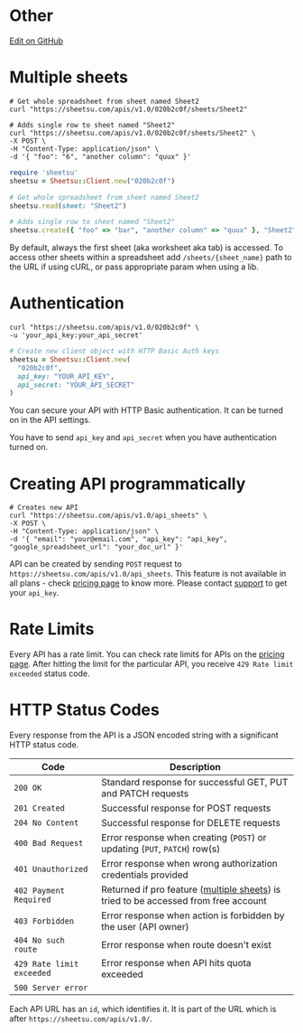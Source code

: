 # Other
<a href="//github.com/sheetsu/docs/tree/master/source/includes/_other.md" target="_blank" class="gh-button"><i class="fa fa-github"></i> Edit on GitHub</a>

# Multiple sheets
```shell
# Get whole spreadsheet from sheet named Sheet2
curl "https://sheetsu.com/apis/v1.0/020b2c0f/sheets/Sheet2"
```

```shell
# Adds single row to sheet named "Sheet2"
curl "https://sheetsu.com/apis/v1.0/020b2c0f/sheets/Sheet2" \
-X POST \
-H "Content-Type: application/json" \
-d '{ "foo": "6", "another column": "quux" }'
```

```ruby
require 'sheetsu'
sheetsu = Sheetsu::Client.new("020b2c0f")
```

```ruby
# Get whole spreadsheet from sheet named Sheet2
sheetsu.read(sheet: "Sheet2")
```

```ruby
# Adds single row to sheet named "Sheet2"
sheetsu.create({ "foo" => "bar", "another column" => "quux" }, "Sheet2")
```

By default, always the first sheet (aka worksheet aka tab) is accessed. To access other sheets within a spreadsheet add `/sheets/{sheet_name}` path to the URL if using cURL, or pass appropriate param when using a lib.

# Authentication
```shell
curl "https://sheetsu.com/apis/v1.0/020b2c0f" \
-u 'your_api_key:your_api_secret'
```

```ruby
# Create new client object with HTTP Basic Auth keys
sheetsu = Sheetsu::Client.new(
  "020b2c0f",
  api_key: "YOUR_API_KEY",
  api_secret: "YOUR_API_SECRET"
)
```

You can secure your API with HTTP Basic authentication. It can be turned on in the API settings.

You have to send `api_key` and `api_secret` when you have authentication turned on.

# Creating API programmatically

```cURL
# Creates new API
curl "https://sheetsu.com/apis/v1.0/api_sheets" \
-X POST \
-H "Content-Type: application/json" \
-d '{ "email": "your@email.com", "api_key": "api_key", "google_spreadsheet_url": "your_doc_url" }'
```

API can be created by sending `POST` request to `https://sheetsu.com/apis/v1.0/api_sheets`. This feature is not available in all plans - check [pricing page](https://sheetsu.com/pricing) to know more.
Please contact
<a href="#creating-api-programmatically" onclick='Intercom("showNewMessage", "Hello there! 👋 I need my api_key so I could create my API programmatically")'>support</a>
 to get your `api_key`.

# Rate Limits
Every API has a rate limit. You can check rate limitś for APIs on the [pricing page](https://sheetsu.com/pricing). After hitting the limit for the particular API, you receive `429 Rate limit exceeded` status code.

# HTTP Status Codes
Every response from the API is a JSON encoded string with a significant HTTP status code.

Code | Description
-----|------------
`200 OK` | Standard response for successful GET, PUT and PATCH requests
`201 Created` | Successful response for POST requests
`204 No Content` | Successful response for DELETE requests
`400 Bad Request` | Error response when creating (`POST`) or updating (`PUT`, `PATCH`) row(s)
`401 Unauthorized` | Error response when wrong authorization credentials provided
`402 Payment Required` | Returned if pro feature ([multiple sheets](#multiple-sheets)) is tried to be accessed from free account
`403 Forbidden` | Error response when action is forbidden by the user (API owner)
`404 No such route` | Error response when route doesn't exist
`429 Rate limit exceeded` | Error response when API hits quota exceeded
`500 Server error` |

Each API URL has an `id`, which identifies it. It is part of the URL which is after `https://sheetsu.com/apis/v1.0/`.
